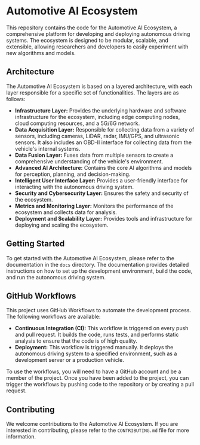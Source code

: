 # Automotive AI Ecosystem

This repository contains the code for the Automotive AI Ecosystem, a comprehensive platform for developing and deploying autonomous driving systems. The ecosystem is designed to be modular, scalable, and extensible, allowing researchers and developers to easily experiment with new algorithms and models.

## Architecture

The Automotive AI Ecosystem is based on a layered architecture, with each layer responsible for a specific set of functionalities. The layers are as follows:

*   **Infrastructure Layer:** Provides the underlying hardware and software infrastructure for the ecosystem, including edge computing nodes, cloud computing resources, and a 5G/6G network.
*   **Data Acquisition Layer:** Responsible for collecting data from a variety of sensors, including cameras, LiDAR, radar, IMU/GPS, and ultrasonic sensors. It also includes an OBD-II interface for collecting data from the vehicle's internal systems.
*   **Data Fusion Layer:** Fuses data from multiple sensors to create a comprehensive understanding of the vehicle's environment.
*   **Advanced AI Architecture:** Contains the core AI algorithms and models for perception, planning, and decision-making.
*   **Intelligent User Interface Layer:** Provides a user-friendly interface for interacting with the autonomous driving system.
*   **Security and Cybersecurity Layer:** Ensures the safety and security of the ecosystem.
*   **Metrics and Monitoring Layer:** Monitors the performance of the ecosystem and collects data for analysis.
*   **Deployment and Scalability Layer:** Provides tools and infrastructure for deploying and scaling the ecosystem.

## Getting Started

To get started with the Automotive AI Ecosystem, please refer to the documentation in the `docs` directory. The documentation provides detailed instructions on how to set up the development environment, build the code, and run the autonomous driving system.

## GitHub Workflows

This project uses GitHub Workflows to automate the development process. The following workflows are available:

*   **Continuous Integration (CI):** This workflow is triggered on every push and pull request. It builds the code, runs tests, and performs static analysis to ensure that the code is of high quality.
*   **Deployment:** This workflow is triggered manually. It deploys the autonomous driving system to a specified environment, such as a development server or a production vehicle.

To use the workflows, you will need to have a GitHub account and be a member of the project. Once you have been added to the project, you can trigger the workflows by pushing code to the repository or by creating a pull request.

## Contributing

We welcome contributions to the Automotive AI Ecosystem. If you are interested in contributing, please refer to the `CONTRIBUTING.md` file for more information.
